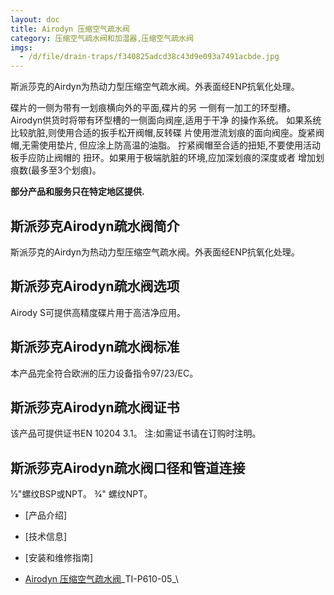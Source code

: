 ```yaml
---
layout: doc
title: Airodyn 压缩空气疏水阀
category: 压缩空气疏水阀和加湿器,压缩空气疏水阀
imgs:
  - /d/file/drain-traps/f340825adcd38c43d9e093a7491acbde.jpg
---
```


斯派莎克的Airdyn为热动力型压缩空气疏水阀。外表面经ENP抗氧化处理。

碟片的一侧为带有一划痕横向外的平面,碟片的另 一侧有一加工的环型槽。 Airodyn供货时将带有环型槽的一侧面向阀座,适用于干净 的操作系统。 如果系统比较肮脏,则使用合适的扳手松开阀帽,反转碟 片使用泄流划痕的面向阀座。旋紧阀帽,无需使用垫片, 但应涂上防高温的油脂。 拧紧阀帽至合适的扭矩,不要使用活动板手应防止阀帽的 扭环。如果用于极端肮脏的环境,应加深划痕的深度或者 增加划痕数(最多至3个划痕)。

**部分产品和服务只在特定地区提供.**

## 斯派莎克Airodyn疏水阀简介

斯派莎克的Airdyn为热动力型压缩空气疏水阀。外表面经ENP抗氧化处理。

## 斯派莎克Airodyn疏水阀选项

Airody S可提供高精度碟片用于高洁净应用。

## 斯派莎克Airodyn疏水阀标准

本产品完全符合欧洲的压力设备指令97/23/EC。

## 斯派莎克Airodyn疏水阀证书

该产品可提供证书EN 10204 3.1。 注:如需证书请在订购时注明。

## 斯派莎克Airodyn疏水阀口径和管道连接

1⁄2"螺纹BSP或NPT。 3⁄4" 螺纹NPT。

- [产品介绍]
- [技术信息]
- [安装和维修指南]

- [Airodyn 压缩空气疏水阀](https://assets.spiraxvalve.com/pdf/TI-P610-05-Airodyn%20压缩空气疏水阀.pdf)\_TI-P610-05\_\
